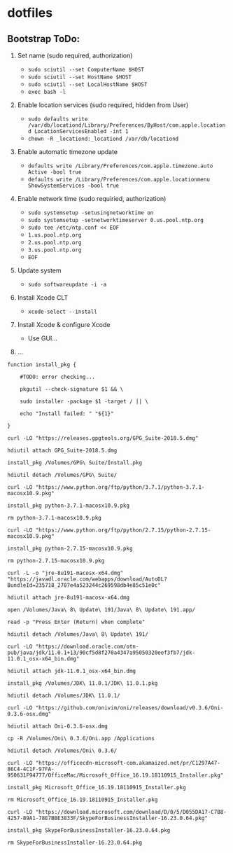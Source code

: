 # dotfiles
## Bootstrap ToDo:
1. Set name (sudo required, authorization)
    - `sudo sciutil --set ComputerName $HOST`
    - `sudo sciutil --set HostName $HOST`
    - `sudo sciutil --set LocalHostName $HOST`
    - `exec bash -l`
1. Enable location services (sudo required, hidden from User)
    - `sudo defaults write /var/db/locationd/Library/Preferences/ByHost/com.apple.locationd LocationServicesEnabled -int 1`
    - `chown -R _locationd:_locationd /var/db/locationd`
1. Enable automatic timezone update
    - `defaults write /Library/Preferences/com.apple.timezone.auto Active -bool true`
    - `defaults write /Library/Preferences/com.apple.locationmenu ShowSystemServices -bool true`
1. Enable network time (sudo requiried, authorization)
    - `sudo systemsetup -setusingnetworktime on`
    - `sudo systemsetup -setnetworktimeserver 0.us.pool.ntp.org`
    - `sudo tee /etc/ntp.conf << EOF`
    - `1.us.pool.ntp.org`
    - `2.us.pool.ntp.org`
    - `3.us.pool.ntp.org`
    - `EOF`

1. Update system
    - `sudo softwareupdate -i -a`
1. Install Xcode CLT
    - `xcode-select --install`
1. Install Xcode & configure Xcode
    - Use GUI...
1. ...

`function install_pkg {`

`    #TODO: error checking...`

`    pkgutil --check-signature $1 && \`

`    sudo installer -package $1 -target / || \`

`    echo "Install failed: " "${1}"`

`}`


`curl -LO "https://releases.gpgtools.org/GPG_Suite-2018.5.dmg"`

`hdiutil attach GPG_Suite-2018.5.dmg`

`install_pkg /Volumes/GPG\ Suite/Install.pkg`

`hdiutil detach /Volumes/GPG\ Suite/`


`curl -LO "https://www.python.org/ftp/python/3.7.1/python-3.7.1-macosx10.9.pkg"`

`install_pkg python-3.7.1-macosx10.9.pkg`

`rm python-3.7.1-macosx10.9.pkg`


`curl -LO "https://www.python.org/ftp/python/2.7.15/python-2.7.15-macosx10.9.pkg"`

`install_pkg python-2.7.15-macosx10.9.pkg`

`rm python-2.7.15-macosx10.9.pkg`


`curl -L -o "jre-8u191-macosx-x64.dmg" "https://javadl.oracle.com/webapps/download/AutoDL?BundleId=235718_2787e4a523244c269598db4e85c51e0c"`

`hdiutil attach jre-8u191-macosx-x64.dmg`

`open /Volumes/Java\ 8\ Update\ 191/Java\ 8\ Update\ 191.app/`

`read -p "Press Enter (Return) when complete"`

`hdiutil detach /Volumes/Java\ 8\ Update\ 191/`


`curl -LO "https://download.oracle.com/otn-pub/java/jdk/11.0.1+13/90cf5d8f270a4347a95050320eef3fb7/jdk-11.0.1_osx-x64_bin.dmg"`

`hdiutil attach jdk-11.0.1_osx-x64_bin.dmg`

`install_pkg /Volumes/JDK\ 11.0.1/JDK\ 11.0.1.pkg`

`hdiutil detach /Volumes/JDK\ 11.0.1/`


`curl -LO "https://github.com/onivim/oni/releases/download/v0.3.6/Oni-0.3.6-osx.dmg"`

`hdiutil attach Oni-0.3.6-osx.dmg`

`cp -R /Volumes/Oni\ 0.3.6/Oni.app /Applications`

`hdiutil detach /Volumes/Oni\ 0.3.6/`


`curl -LO "https://officecdn-microsoft-com.akamaized.net/pr/C1297A47-86C4-4C1F-97FA-950631F94777/OfficeMac/Microsoft_Office_16.19.18110915_Installer.pkg"`

`install_pkg Microsoft_Office_16.19.18110915_Installer.pkg`

`rm Microsoft_Office_16.19.18110915_Installer.pkg`


`curl -LO "https://download.microsoft.com/download/D/0/5/D055DA17-C7B8-4257-89A1-78E7BBE3833F/SkypeForBusinessInstaller-16.23.0.64.pkg"`

`install_pkg SkypeForBusinessInstaller-16.23.0.64.pkg`

`rm SkypeForBusinessInstaller-16.23.0.64.pkg`
